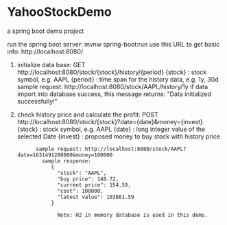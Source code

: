 # YahooStockDemo

a spring boot demo project

  run the spring boot server: mvnw spring-boot:run
    use this URL to get basic info: http://localhost:8080/

1. initialize data base: GET http://localhost:8080/stock/{stock}/history/{period}
    {stock} : stock symbol, e.g. AAPL
      {period} : time span for the history data, e.g. 1y, 30d
        sample request: http://localhost:8080/stock/AAPL/history/1y
          if data import into database success, this message returns:
            "Data initialized successfully!"

2. check history price and calculate the profit:
    POST http://localhost:8080/stock/{stock}?date={date}&money={invest}
      {stock} : stock symbol, e.g. AAPL
        {date} : long integer value of the selected Date
          {invest} : proposed money to buy stock with history price

             sample request: http://localhost:8080/stock/AAPL?date=1631491200000&money=100000
               sample response: 
                  {
                    "stock": "AAPL",
                    "buy price": 148.72,
                    "current price": 154.59,
                    "cost": 100000,
                    "latest value": 103881.59
                  }
  
                    Note: H2 in memory database is used in this demo.
